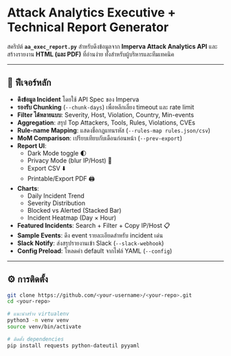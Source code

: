 # Attack Analytics Executive + Technical Report Generator

สคริปต์ **`aa_exec_report.py`** สำหรับดึงข้อมูลจาก **Imperva Attack Analytics API** และสร้างรายงาน **HTML (และ PDF)** ที่อ่านง่าย ทั้งสำหรับผู้บริหารและทีมเทคนิค

---

## 🔑 ฟีเจอร์หลัก

- **ดึงข้อมูล Incident** โดยใช้ API Spec ของ Imperva
- **รองรับ Chunking** (`--chunk-days`) เพื่อหลีกเลี่ยง timeout และ rate limit
- **Filter ได้หลายแบบ**: Severity, Host, Violation, Country, Min-events
- **Aggregation**: สรุป Top Attackers, Tools, Rules, Violations, CVEs
- **Rule-name Mapping**: แสดงชื่อกฎแทนรหัส (`--rules-map rules.json/csv`)
- **MoM Comparison**: เปรียบเทียบกับเดือนก่อนหน้า (`--prev-export`)
- **Report UI**: 
  - Dark Mode toggle 🌓  
  - Privacy Mode (blur IP/Host) 🫣  
  - Export CSV ⬇️  
  - Printable/Export PDF 🖨️  
- **Charts**:
  - Daily Incident Trend  
  - Severity Distribution  
  - Blocked vs Alerted (Stacked Bar)  
  - Incident Heatmap (Day × Hour)  
- **Featured Incidents**: Search + Filter + Copy IP/Host 📋
- **Sample Events**: ดึง event รายละเอียดสำหรับ incident เด่น
- **Slack Notify**: ส่งสรุปรายงานเข้า Slack (`--slack-webhook`)
- **Config Preload**: โหลดค่า default จากไฟล์ YAML (`--config`)

---

## ⚙️ การติดตั้ง

```bash
git clone https://github.com/<your-username>/<your-repo>.git
cd <your-repo>

# แนะนำสร้าง virtualenv
python3 -m venv venv
source venv/bin/activate

# ติดตั้ง dependencies
pip install requests python-dateutil pyyaml
